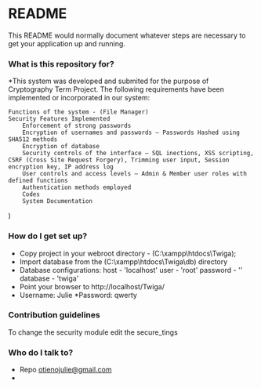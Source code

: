 # README #

This README would normally document whatever steps are necessary to get your application up and running.

### What is this repository for? ###

*This system was developed and submited for the purpose of Cryptography Term Project. The following requirements have been implemented or incorporated in our system:

    Functions of the system - (File Manager)
    Security Features Implemented
        Enforcement of strong passwords
        Encryption of usernames and passwords — Passwords Hashed using SHA512 methods
        Encryption of database
        Security controls of the interface — SQL inections, XSS scripting, CSRF (Cross Site Request Forgery), Trimming user input, Session encryption key, IP address log
        User controls and access levels — Admin & Member user roles with defined functions
        Authentication methods employed
        Codes
        System Documentation
)

### How do I get set up? ###

* Copy project in your webroot directory - (C:\xampp\htdocs\Twiga);
* Import database from the (C:\xampp\htdocs\Twiga\db) directory
* Database configurations:
            host - 'localhost'
            user - 'root'
            password - ''
            database - 'twiga'
* Point your browser to http://localhost/Twiga/
* Username: Julie
*Password: qwerty

### Contribution guidelines ###

To change the security module edit the secure_tings

### Who do I talk to? ###

* Repo otienojulie@gmail.com
* 
